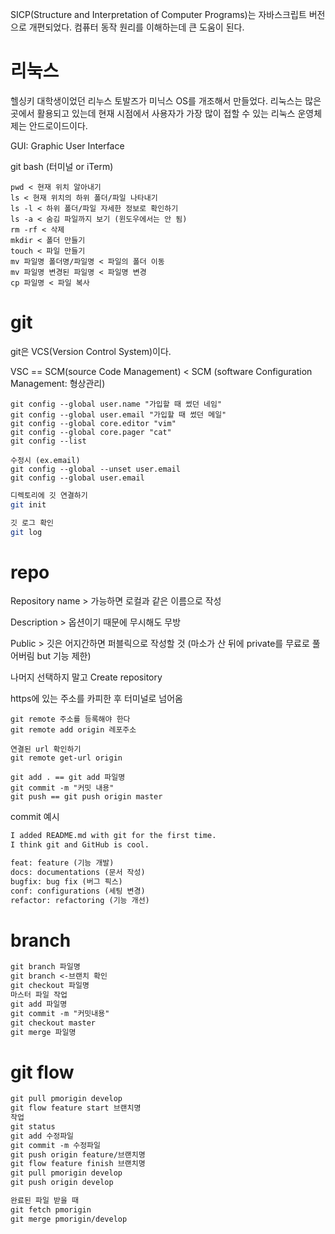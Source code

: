 SICP(Structure and Interpretation of Computer Programs)는 자바스크립트 버전으로 개편되었다. 컴퓨터 동작 원리를 이해하는데 큰 도움이 된다.



# 리눅스

헬싱키 대학생이었던 리누스 토발즈가 미닉스 OS를 개조해서 만들었다. 리눅스는 많은 곳에서 활용되고 있는데 현재 시점에서 사용자가 가장 많이 접할 수 있는 리눅스 운영체제는 안드로이드이다.

GUI: Graphic User Interface

git bash (터미널 or iTerm)

```shell
pwd < 현재 위치 알아내기
ls < 현재 위치의 하위 폴더/파일 나타내기
ls -l < 하위 폴더/파일 자세한 정보로 확인하기
ls -a < 숨김 파일까지 보기 (윈도우에서는 안 됨)
rm -rf < 삭제
mkdir < 폴더 만들기
touch < 파일 만들기
mv 파일명 폴더명/파일명 < 파일의 폴더 이동
mv 파일명 변경된 파일명 < 파일명 변경
cp 파일명 < 파일 복사
```



# git

git은 VCS(Version Control System)이다.

VSC == SCM(source Code Management) < SCM (software Configuration Management: 형상관리)



```shell
git config --global user.name "가입할 때 썼던 네임"
git config --global user.email "가입할 때 썼던 메일"
git config --global core.editor "vim"
git config --global core.pager "cat"
git config --list

수정시 (ex.email)
git config --global --unset user.email
git config --global user.email
```

```sh
디렉토리에 깃 연결하기
git init
```

```sh
깃 로그 확인
git log
```



# repo

Repository name > 가능하면 로컬과 같은 이름으로 작성

Description > 옵션이기 때문에 무시해도 무방

Public > 깃은 어지간하면 퍼블릭으로 작성할 것 (마소가 산 뒤에 private를 무료로 풀어버림 but 기능 제한)

나머지 선택하지 말고 Create repository

https에 있는 주소를 카피한 후 터미널로 넘어옴

```shell
git remote 주소를 등록해야 한다
git remote add origin 레포주소

연결된 url 확인하기
git remote get-url origin
```

```shell
git add . == git add 파일명
git commit -m "커밋 내용"
git push == git push origin master
```

commit 예시

```markdown
I added README.md with git for the first time.
I think git and GitHub is cool.

feat: feature (기능 개발)
docs: documentations (문서 작성)
bugfix: bug fix (버그 픽스)
conf: configurations (세팅 변경)
refactor: refactoring (기능 개선)
```



# branch

```markdown
git branch 파일명
git branch <-브랜치 확인
git checkout 파일명
마스터 파일 작업
git add 파일명
git commit -m "커밋내용"
git checkout master
git merge 파일명
```



# git flow

```markdown
git pull pmorigin develop
git flow feature start 브랜치명
작업
git status
git add 수정파일
git commit -m 수정파일
git push origin feature/브랜치명
git flow feature finish 브랜치명
git pull pmorigin develop
git push origin develop

완료된 파일 받을 때
git fetch pmorigin
git merge pmorigin/develop
```

